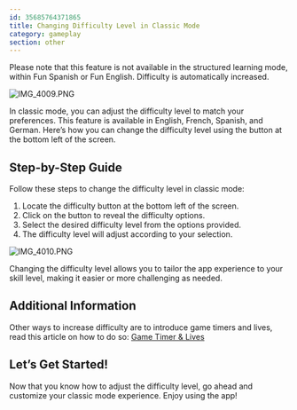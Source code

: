 ```yaml
---
id: 35685764371865
title: Changing Difficulty Level in Classic Mode
category: gameplay
section: other
---
```

Please note that this feature is not available in the structured learning mode, within Fun Spanish or Fun English. Difficulty is automatically increased.

![IMG_4009.PNG](https://help.studycat.com/hc/article_attachments/35685764333977)

In classic mode, you can adjust the difficulty level to match your preferences. This feature is available in English, French, Spanish, and German. Here’s how you can change the difficulty level using the button at the bottom left of the screen.

Step-by-Step Guide
------------------

Follow these steps to change the difficulty level in classic mode:

1. Locate the difficulty button at the bottom left of the screen.
2. Click on the button to reveal the difficulty options.
3. Select the desired difficulty level from the options provided.
4. The difficulty level will adjust according to your selection.

![IMG_4010.PNG](https://help.studycat.com/hc/article_attachments/35685764338201)

Changing the difficulty level allows you to tailor the app experience to your skill level, making it easier or more challenging as needed.

Additional Information
----------------------

Other ways to increase difficulty are to introduce game timers and lives, read this article on how to do so: [Game Timer & Lives](https://help.studycat.com/hc/en-us/articles/27187476326297)

Let’s Get Started!
------------------

Now that you know how to adjust the difficulty level, go ahead and customize your classic mode experience. Enjoy using the app!